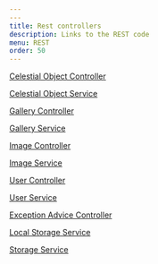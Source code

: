 ```yaml
---
---
title: Rest controllers
description: Links to the REST code
menu: REST
order: 50
---
```


[Celestial Object Controller](https://github.com/north-star-sharing/north-star-sharing-service/blob/main/src/main/java/edu/cnm/deepdive/northstarsharing/controller/CelestialObjectController.java)<br>

[Celestial Object Service](https://github.com/north-star-sharing/north-star-sharing-service/blob/main/src/main/java/edu/cnm/deepdive/northstarsharing/service/CelestialObjectService.java)<br>

[Gallery Controller](https://github.com/north-star-sharing/north-star-sharing-service/blob/main/src/main/java/edu/cnm/deepdive/northstarsharing/controller/GalleryController.java)<br>

[Gallery Service](https://github.com/north-star-sharing/north-star-sharing-service/blob/main/src/main/java/edu/cnm/deepdive/northstarsharing/service/GalleryService.java)<br>

[Image Controller](https://github.com/north-star-sharing/north-star-sharing-service/blob/main/src/main/java/edu/cnm/deepdive/northstarsharing/controller/ImageController.java)<br>

[Image Service](https://github.com/north-star-sharing/north-star-sharing-service/blob/main/src/main/java/edu/cnm/deepdive/northstarsharing/service/ImageService.java)<br>

[User Controller](https://github.com/north-star-sharing/north-star-sharing-service/blob/main/src/main/java/edu/cnm/deepdive/northstarsharing/controller/UserController.java)<br>

[User Service](https://github.com/north-star-sharing/north-star-sharing-service/blob/main/src/main/java/edu/cnm/deepdive/northstarsharing/service/UserService.java)<br>

[Exception Advice Controller](https://github.com/north-star-sharing/north-star-sharing-service/blob/main/src/main/java/edu/cnm/deepdive/northstarsharing/controller/ExceptionAdvice.java)<br>

[Local Storage Service](https://github.com/north-star-sharing/north-star-sharing-service/blob/main/src/main/java/edu/cnm/deepdive/northstarsharing/service/LocalFilesystemStorageService.java)<br>

[Storage Service](https://github.com/north-star-sharing/north-star-sharing-service/blob/main/src/main/java/edu/cnm/deepdive/northstarsharing/service/StorageService.java)<br>

